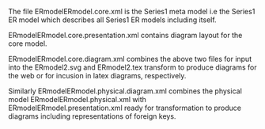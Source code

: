 The file ERmodelERmodel.core.xml is the Series1 meta model i.e the Series1 ER model which describes all Series1 ER models including itself.

ERmodelERmodel.core.presentation.xml contains diagram layout for the core model.

ERmodelERmodel.core.diagram.xml combines the above two files for input into the ERmodel2.svg and ERmodel2.tex transform to produce diagrams for the web or for incusion in latex diagrams, respectively.

Similarly ERmodelERmodel.physical.diagram.xml combines the physical model ERmodelERmodel.physical.xml with ERmodelERmodel.presentation.xml ready for
transformation to produce diagrams including representations of foreign keys.



